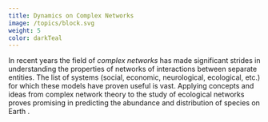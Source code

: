 ```yaml
---
title: Dynamics on Complex Networks
image: /topics/block.svg
weight: 5
color: darkTeal
---
```



In recent years the field of _complex networks_ has made significant strides in understanding the properties of networks of interactions between separate entities. The list of systems (social, economic, neurological, ecological, etc.) for which these models have proven useful is vast.
Applying concepts and ideas from complex network theory to the study of ecological networks proves promising in predicting the abundance and distribution of species on Earth .

